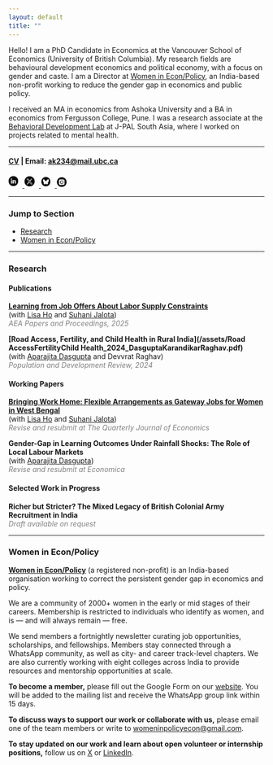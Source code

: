 ```yaml
---
layout: default
title: ""
---
```


Hello! I am a PhD Candidate in Economics at the Vancouver School of Economics (University of British Columbia).  My research fields are behavioural development economics and political economy, with a focus on gender and caste.  I am a Director at [Women in Econ/Policy](https://www.womenineconpolicy.com/), an India-based non-profit working to reduce the gender gap in economics and public policy.

I received an MA in economics from Ashoka University and a BA in economics from Fergusson College, Pune.  I was a research associate at the [Behavioral Development Lab](https://behavioraldevlab.org/) at J-PAL South Asia, where I worked on projects related to mental health.

---

####  [CV](/assets/CV.pdf) | Email:  [ak234@mail.ubc.ca](mailto:ak234@mail.ubc.ca) 
 <a href="https://www.linkedin.com/in/anahita-karandikar" target="_blank">
  <img src="/assets/linkedin.jpg" alt="LinkedIn" style="height: 25px; margin-right: 8px;">
</a>
<a href="https://x.com/anahitark" target="_blank">
  <img src="/assets/x.jpg" alt="X" style="height: 25px; margin-right: 8px;">
</a>
<a href="https://bsky.app/profile/anahitark" target="_blank">
  <img src="/assets/blusky.jpg" alt="Bluesky" style="height: 25px; margin-right: 8px;">
</a>
<a href="https://instagram.com/anahitakarandikar" target="_blank">
  <img src="/assets/instagram.jpg" alt="Instagram" style="height: 25px; margin-right: 8px;">
</a>


---

### Jump to Section

- [Research](#research)
- [Women in Econ/Policy](#mentorship)

---

### <a id="research"></a>Research

#### Publications

**[Learning from Job Offers About Labor Supply Constraints](/assets/LearningfromJobOffers_2025_HoJalotaKarandikar.pdf)**  
(with [Lisa Ho](https://lisayzho.github.io/) and [Suhani Jalota](https://www.suhanijalota.me/))  
<span style="color: grey;"><em>AEA Papers and Proceedings, 2025</em></span>

**[Road Access, Fertility, and Child Health in Rural India](/assets/Road AccessFertilityChild Health_2024_DasguptaKarandikarRaghav.pdf)**  
(with [Aparajita Dasgupta](https://sites.google.com/ashoka.edu.in/aparajita-dasgupta) and Devvrat Raghav)  
<span style="color: grey;"><em>Population and Development Review, 2024</em></span>

#### Working Papers

**[Bringing Work Home: Flexible Arrangements as Gateway Jobs for Women in West Bengal](/assets/BringingWorkHome_2025wp_HoJalotaKarandikar.pdf)**  
(with [Lisa Ho](https://lisayzho.github.io/) and [Suhani Jalota](https://www.suhanijalota.me/))  
<span style="color: grey;"><em>Revise and resubmit at The Quarterly Journal of Economics</em></span>

**Gender-Gap in Learning Outcomes Under Rainfall Shocks: The Role of Local Labour Markets**  
(with [Aparajita Dasgupta](https://sites.google.com/ashoka.edu.in/aparajita-dasgupta))  
<span style="color: grey;"><em>Revise and resubmit at Economica</em></span>

#### Selected Work in Progress

**Richer but Stricter? The Mixed Legacy of British Colonial Army Recruitment in India**  
<span style="color: grey;"><em>Draft available on request</em></span>

---

### <a id="mentorship"></a>Women in Econ/Policy

[**Women in Econ/Policy**](https://www.womenineconpolicy.com/) (a registered non-profit) is an India-based organisation working to correct the persistent gender gap in economics and policy.

We are a community of 2000+ women in the early or mid stages of their careers. Membership is restricted to individuals who identify as women, and is — and will always remain — free.

We send members a fortnightly newsletter curating job opportunities, scholarships, and fellowships. Members stay connected through a WhatsApp community, as well as city- and career track-level chapters. We are also currently working with eight colleges across India to provide resources and mentorship opportunities at scale.

**To become a member,** please fill out the Google Form on our [website](https://www.womenineconpolicy.com/). You will be added to the mailing list and receive the WhatsApp group link within 15 days.

**To discuss ways to support our work or collaborate with us,** please email one of the team members or write to [womeninpolicyecon@gmail.com](mailto:womeninpolicyecon@gmail.com).

**To stay updated on our work and learn about open volunteer or internship positions,** follow us on [X](https://x.com/weconpol) or [LinkedIn](https://www.linkedin.com/company/weconpol).
